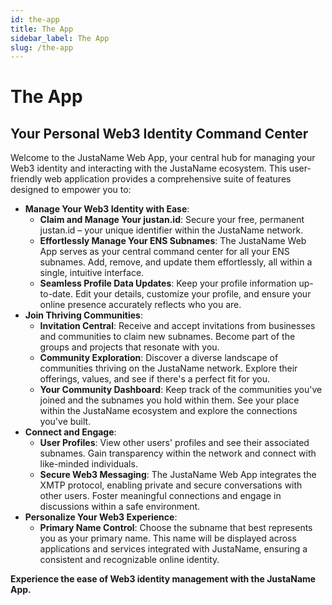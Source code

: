 ```yaml
---
id: the-app
title: The App
sidebar_label: The App
slug: /the-app
---
```


# **The App**

## **Your Personal Web3 Identity Command Center**

Welcome to the JustaName Web App, your central hub for managing your Web3 identity and interacting with the JustaName ecosystem. This user-friendly web application provides a comprehensive suite of features designed to empower you to:

- **Manage Your Web3 Identity with Ease**:
    - **Claim and Manage Your justan.id**: Secure your free, permanent justan.id – your unique identifier within the JustaName network.
    - **Effortlessly Manage Your ENS Subnames**: The JustaName Web App serves as your central command center for all your ENS subnames. Add, remove, and update them effortlessly, all within a single, intuitive interface.
    - **Seamless Profile Data Updates**: Keep your profile information up-to-date. Edit your details, customize your profile, and ensure your online presence accurately reflects who you are.
- **Join Thriving Communities**:
    - **Invitation Central**: Receive and accept invitations from businesses and communities to claim new subnames. Become part of the groups and projects that resonate with you.
    - **Community Exploration**: Discover a diverse landscape of communities thriving on the JustaName network. Explore their offerings, values, and see if there's a perfect fit for you.
    - **Your Community Dashboard**: Keep track of the communities you've joined and the subnames you hold within them. See your place within the JustaName ecosystem and explore the connections you've built.
- **Connect and Engage**:
    - **User Profiles**: View other users' profiles and see their associated subnames. Gain transparency within the network and connect with like-minded individuals.
    - **Secure Web3 Messaging**: The JustaName Web App integrates the XMTP protocol, enabling private and secure conversations with other users. Foster meaningful connections and engage in discussions within a safe environment.
- **Personalize Your Web3 Experience**:
    - **Primary Name Control**: Choose the subname that best represents you as your primary name. This name will be displayed across applications and services integrated with JustaName, ensuring a consistent and recognizable online identity.

**Experience the ease of Web3 identity management with the JustaName App.**